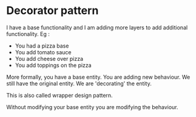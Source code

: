 # Decorator pattern

I have a base functionality and I am adding more layers to add additional functionality.
Eg : 
- You had a pizza base
- You add tomato sauce
- You add cheese over pizza
- You add toppings on the pizza

More formally, you have a base entity. You are adding new behaviour. We still have the original entity.
We are 'decorating' the entity.

This is also called wrapper design pattern.

Without modifying your base entity you are modifying the behaviour.

